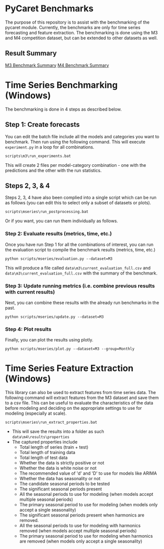 # PyCaret Benchmarks

The purpose of this repository is to assist with the benchmarking of the pycaret module. Currently, the benchmarks are only for time series forecasting and feature extraction. The benchmarking is done using the M3 and M4 competition dataset, but can be extended to other datasets as well.

## Result Summary

[M3 Benchmark Summary](http://htmlpreview.github.io/?data/m3/M3_all_results_summary.html)
[M4 Benchmark Summary](http://htmlpreview.github.io/?data/m4/M4_all_results_summary.html)

# Time Series Benchmarking (Windows)

The benchmarking is done in 4 steps as described below.

## Step 1: Create forecasts

You can edit the batch file include all the models and categories you want to benchmark. Then run using the following command. This will execute `experiment.py` in a loop for all combinations.

```
scripts\m3\run_experiments.bat
```

This will create 2 files per model-category combination - one with the predictions and the other with the run statistics.

## Steps 2, 3, & 4

Steps 2, 3, 4 have also been complied into a single script which can be run as follows (you can edit this to select only a subset of datasets or plots).

```
scripts\mseries\run_postprocessing.bat
```

Or if you want, you can run them individually as follows.

### Step 2: Evaluate results (metrics, time, etc.)

Once you have run Step 1 for all the combinations of interest, you can run the evaluation script to compile the benchmark results (metrics, time, etc.)

```
python scripts/mseries/evaluation.py --dataset=M3
```

This will produce a file called `data\m3\current_evaluation_full.csv` and `data\m3\current_evaluation_full.csv` with the summary of the benchmark.

### Step 3: Update running metrics (i.e. combine previous results with current results)

Next, you can combine these results with the already run benchmarks in the past.

```
python scripts/mseries/update.py --dataset=M3
```

### Step 4: Plot results

Finally, you can plot the results using plotly.

```
python scripts/mseries/plot.py --dataset=M3 --group=Monthly
```


# Time Series Feature Extraction (Windows)

This library can also be used to extract features from time series data. The following command will extract features from the M3 dataset and save them to a csv file. This can be useful to evaluate the characteristics of the data before modeling and deciding on the appropriate settings to use for modeling (especially at scale).

```
scripts\mseries\run_extract_properties.bat
```

* This will save the results into a folder as such `data\m4\results\properties`
* The captured properties include
    - Total length of series (train + test)
    - Total length of training data
    - Total length of test data
    - Whether the data is strictly positive or not
    - Whether the data is white noise or not
    - The recommended value of 'd' and 'D' to use for models like ARIMA
    - Whether the data has seasonality or not
    - The candidate seasonal periods to be tested
    - The significant seasonal periods present
    - All the seasonal periods to use for modeling (when models accept multiple seasonal periods)
    - The primary seasonal period to use for modeling (when models only accept a single seasonality)
    - The significant seasonal periods present when harmonics are removed.
    - All the seasonal periods to use for modeling with harmonics removed (when models accept multiple seasonal periods)
    - The primary seasonal period to use for modeling when harmonics are removed (when models only accept a single seasonality)